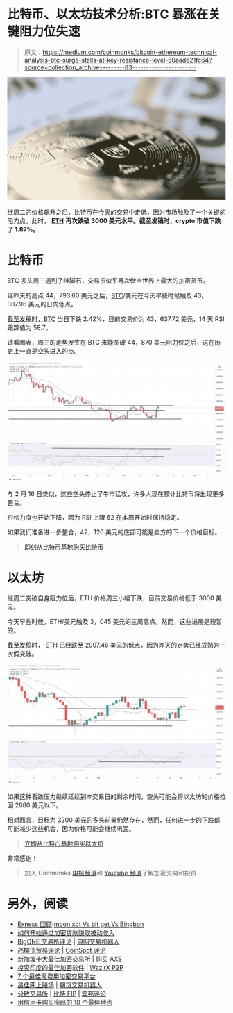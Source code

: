 # 比特币、以太坊技术分析:BTC 暴涨在关键阻力位失速

> 原文：<https://medium.com/coinmonks/bitcoin-ethereum-technical-analysis-btc-surge-stalls-at-key-resistance-level-50aade21fc64?source=collection_archive---------83----------------------->

![](img/6705122934b17cbd1ffe686503faa758.png)

继周二的价格飙升之后，比特币在今天的交易中走低，因为市场触及了一个关键的阻力点。此时， [**ETH**](https://markets.bitcoin.com/crypto/ETH) **再次跌破 3000 美元水平。截至发稿时，crypto 市值下跌了 1.87%。**

# 比特币

BTC 多头周三遇到了绊脚石，交易员似乎再次做空世界上最大的加密货币。

继昨天的高点 44，793.60 美元之后，[BTC](https://markets.bitcoin.com/crypto/BTC)/美元在今天早些时候触及 43，307.96 美元的日内低点。

[截至发稿时，BTC](https://markets.bitcoin.com/crypto/BTC) 当日下跌 2.42%，目前交易价为 43，637.72 美元，14 天 RSI 跟踪值为 58.7。

请看图表，周三的走势发生在 BTC 未能突破 44，870 美元阻力位之后，这在历史上一直是空头进入的点。

![](img/41d7415703ef1ec6cbde8c5c4dfe3a13.png)

与 2 月 16 日类似，这些空头停止了牛市猛攻，许多人现在预计比特币将出现更多整合。

价格力度也开始下降，因为 RSI 上限 62 在本周开始时保持稳定。

如果我们准备进一步整合，42，120 美元的底部可能是卖方的下一个价格目标。

> [即刻从比特币基地购买比特币](https://www.coinbase.com/join/9npib9)

# 以太坊

继周二突破自身阻力位后，ETH 价格周三小幅下跌，目前交易价格低于 3000 美元。

今天早些时候，ETH/美元触及 3，045 美元的三周高点。然而，这些进展是短暂的。

截至发稿时， [ETH](https://markets.bitcoin.com/crypto/ETH) 已经跌至 2907.46 美元的低点，因为昨天的走势已经成熟为一次假突破。

![](img/528fc17ac7448f24a6a2039ca978d96f.png)

如果这种看跌压力继续延续到本交易日的剩余时间，空头可能会将以太坊的价格拉回 2880 美元以下。

相对而言，目标为 3200 美元的多头前景仍然存在，然而，任何进一步的下跌都可能减少这些机会，因为价格可能会继续巩固。

> [立即从比特币基地购买以太坊](https://www.coinbase.com/join/9npib9)

非常感谢！

> 加入 Coinmonks [电报频道](https://t.me/coincodecap)和 [Youtube 频道](https://www.youtube.com/c/coinmonks/videos)了解加密交易和投资

# 另外，阅读

*   [Exness 回顾](https://coincodecap.com/exness-review)|[moon xbt Vs bit get Vs Bingbon](https://coincodecap.com/bingbon-vs-bitget-vs-moonxbt)
*   [如何开始通过加密贷款赚取被动收入](https://coincodecap.com/passive-income-crypto-lending)
*   [BigONE 交易所评论](/coinmonks/bigone-exchange-review-64705d85a1d4) | [电网交易机器人](https://coincodecap.com/grid-trading)
*   [氹欞侊贸易评论](https://coincodecap.com/anny-trade-review) | [CoinSpot 评论](https://coincodecap.com/coinspot-review)
*   [新加坡十大最佳加密交易所](https://coincodecap.com/crypto-exchange-in-singapore) | [购买 AXS](https://coincodecap.com/buy-axs-token)
*   [投资印度的最佳加密软件](https://coincodecap.com/best-crypto-to-invest-in-india-in-2021) | [WazirX P2P](https://coincodecap.com/wazirx-p2p)
*   [7 个最佳零费用加密交易平台](https://coincodecap.com/zero-fee-crypto-exchanges)
*   [最佳网上赌场](https://coincodecap.com/best-online-casinos) | [期货交易机器人](/coinmonks/futures-trading-bots-5a282ccee3f5)
*   [分散交易所](https://coincodecap.com/what-are-decentralized-exchanges) | [比特 FIP](https://coincodecap.com/bitbns-fip) | [宾邦评论](https://coincodecap.com/bingbon-review)
*   [用信用卡购买密码的 10 个最佳地点](https://coincodecap.com/buy-crypto-with-credit-card)